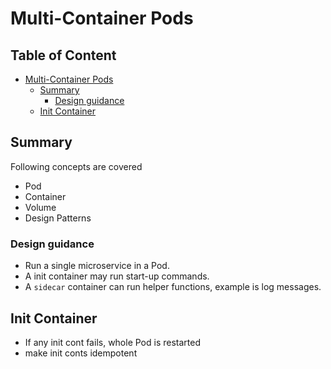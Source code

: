 # Multi-Container Pods

## Table of Content  <!-- omit in toc -->

- [Multi-Container Pods](#multi-container-pods)
  - [Summary](#summary)
    - [Design guidance](#design-guidance)
  - [Init Container](#init-container)

## Summary

Following concepts are covered

- Pod
- Container
- Volume
- Design Patterns

### Design guidance

- Run a single microservice in a Pod.
- A init container may run start-up commands.
- A `sidecar` container can run helper functions, example is log messages.

## Init Container

- If any init cont fails, whole Pod is restarted
- make init conts idempotent
